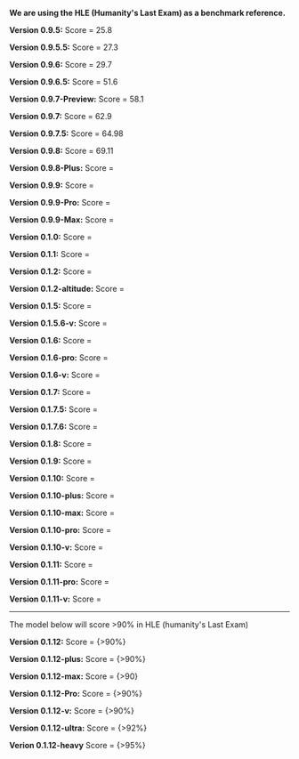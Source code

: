 **We are using the HLE (Humanity's Last Exam) as a benchmark reference.**

**Version 0.9.5:**
Score = 25.8

**Version 0.9.5.5:**
Score = 27.3

**Version 0.9.6:**
Score = 29.7

**Version 0.9.6.5:**
Score = 51.6

**Version 0.9.7-Preview:**
Score = 58.1

**Version 0.9.7:**
Score = 62.9

**Version 0.9.7.5:**
Score = 64.98

**Version 0.9.8:**
Score = 69.11

**Version 0.9.8-Plus:**
Score =

**Version 0.9.9:**
Score =

**Version 0.9.9-Pro:**
Score =

**Version 0.9.9-Max:**
Score =

**Version 0.1.0:**
Score =

**Version 0.1.1:**
Score =

**Version 0.1.2:**
Score =

**Version 0.1.2-altitude:**
Score =

**Version 0.1.5:**
Score =

**Version 0.1.5.6-v:**
Score =

**Version 0.1.6:**
Score =

**Version 0.1.6-pro:**
Score =

**Version 0.1.6-v:**
Score =

**Version 0.1.7:**
Score =

**Version 0.1.7.5:**
Score =

**Version 0.1.7.6:**
Score =

**Version 0.1.8:**
Score =

**Version 0.1.9:**
Score =

**Version 0.1.10:**
Score =

**Version 0.1.10-plus:**
Score =

**Version 0.1.10-max:**
Score =

**Version 0.1.10-pro:**
Score =

**Version 0.1.10-v:**
Score =

**Version 0.1.11:**
Score =

**Version 0.1.11-pro:**
Score =

**Version 0.1.11-v:**
Score =


------------------------------------------
The model below will score >90% in HLE (humanity's Last Exam)

**Version 0.1.12:**
Score = {>90%}

**Version 0.1.12-plus:**
Score = {>90%}

**Version 0.1.12-max:**
Score = {>90}

**Version 0.1.12-Pro:**
Score = {>90%}

**Version 0.1.12-v:**
Score = {>90%}

**Version 0.1.12-ultra:**
Score = {>92%}

**Verion 0.1.12-heavy**
Score = {>95%}
